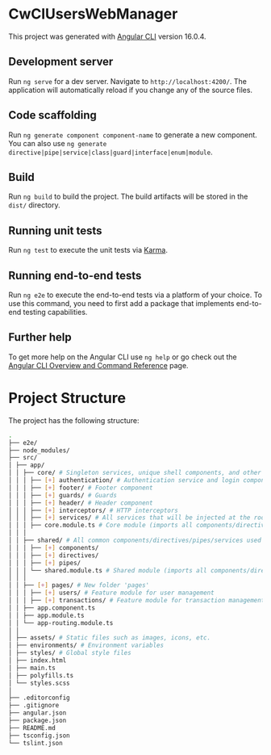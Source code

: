 # CwClUsersWebManager

This project was generated with [Angular CLI](https://github.com/angular/angular-cli) version 16.0.4.

## Development server

Run `ng serve` for a dev server. Navigate to `http://localhost:4200/`. The application will automatically reload if you change any of the source files.

## Code scaffolding

Run `ng generate component component-name` to generate a new component. You can also use `ng generate directive|pipe|service|class|guard|interface|enum|module`.

## Build

Run `ng build` to build the project. The build artifacts will be stored in the `dist/` directory.

## Running unit tests

Run `ng test` to execute the unit tests via [Karma](https://karma-runner.github.io).

## Running end-to-end tests

Run `ng e2e` to execute the end-to-end tests via a platform of your choice. To use this command, you need to first add a package that implements end-to-end testing capabilities.

## Further help

To get more help on the Angular CLI use `ng help` or go check out the [Angular CLI Overview and Command Reference](https://angular.io/cli) page.

# Project Structure

The project has the following structure:

```sh
.
├── e2e/
├── node_modules/
├── src/
│ ├── app/
│ │ ├── core/ # Singleton services, unique shell components, and other startup components
│ │ │ ├── [+] authentication/ # Authentication service and login components
│ │ │ ├── [+] footer/ # Footer component
│ │ │ ├── [+] guards/ # Guards
│ │ │ ├── [+] header/ # Header component
│ │ │ ├── [+] interceptors/ # HTTP interceptors
│ │ │ ├── [+] services/ # All services that will be injected at the root
│ │ │ ├── core.module.ts # Core module (imports all components/directives/services that are in 'core')
│ │ │
│ │ ├── shared/ # All common components/directives/pipes/services used in more than one place
│ │ │ ├── [+] components/
│ │ │ ├── [+] directives/
│ │ │ ├── [+] pipes/
│ │ │ └── shared.module.ts # Shared module (imports all components/directives/pipes that are in 'shared')
│ │ │
│ │ ├── [+] pages/ # New folder 'pages'
│ │ │ ├── [+] users/ # Feature module for user management
│ │ │ ├── [+] transactions/ # Feature module for transaction management
│ │ ├── app.component.ts
│ │ ├── app.module.ts
│ │ └── app-routing.module.ts
│ │
│ ├── assets/ # Static files such as images, icons, etc.
│ ├── environments/ # Environment variables
│ ├── styles/ # Global style files
│ ├── index.html
│ ├── main.ts
│ ├── polyfills.ts
│ └── styles.scss
│
├── .editorconfig
├── .gitignore
├── angular.json
├── package.json
├── README.md
├── tsconfig.json
└── tslint.json
```
